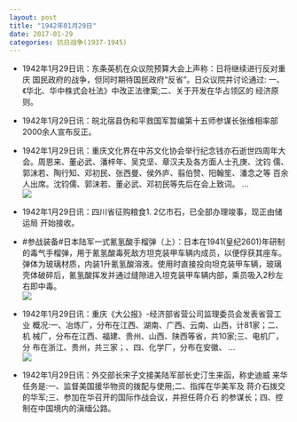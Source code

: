 ```yaml
---
layout: post
title: "1942年01月29日"
date: 2017-01-29
categories: 抗日战争(1937-1945)
---
```


<meta name="referrer" content="no-referrer" />

- 1942年1月29日讯：东条英机在众议院预算大会上声称：日将继续进行反对重庆 国民政府的战争，但同时期待国民政府“反省”。日众议院并讨论通过: 一、《华北、华中株式会社法》中改正法律案;二、关于开发在华占领区的 经济原则。 

- 1942年1月29日讯：皖北宿县伪和平救国军暂编第十五师参谋长张维相率部 2000余人宣布反正。 

- 1942年1月29日讯：重庆文化界在中苏文化协会举行纪念钱亦石逝世四周年大 会。周恩来、董必武、潘梓年、吴克坚、章汉夫及各方面人士孔庚、沈钧 儒、郭沫若、陶行知、邓初民、张西曼、侯外庐、翦伯赞、阳翰笙、潘念之等 百余人出席。沈钧儒、郭沫若、董必武、邓初民等先后在会上致词。 ... <br/><img src="https://ww1.sinaimg.cn/large/aca367d8jw1fc7d7wmb2vj20c809zgmt.jpg" />

- 1942年1月29日讯：四川省征购粮食1. 2亿市石，已全部办理竣事，现正由储运局 开始接收。 

- #参战装备#日本陆军一式氰氢酸手榴弹（上）：日本在1941(皇纪2601)年研制的毒气手榴弹，用于氰氢酸毒死敌方坦克装甲车辆内成员，以便俘获其座车。弹体为玻璃材质，内装1升氰氢酸溶液。使用时直接投向坦克装甲车辆，玻璃壳体破碎后，氰氢酸挥发并通过缝隙进入坦克装甲车辆内部，乘员吸入2秒左右即中毒。 <br/><img src="https://ww4.sinaimg.cn/large/aca367d8jw1fc79r21fs6j20b60dl0tv.jpg" />

- 1942年1月29日讯：重庆《大公报》-经济部省营公司监理委员会发表省营工业 概况:一、冶炼厂，分布在江西、湖南、广西、云南、山西，计81家；二、机 械厂，分布在江西、福建、贵州、山西、陕西等省，共10家;三、电机厂，分 布在浙江、贵州，共三家；、四、化学厂，分布在安徽、 ... <br/><img src="https://ww2.sinaimg.cn/large/aca367d8jw1fc780l4pbdj20c80aygmy.jpg" />

- 1942年1月29日讯：外交部长宋子文接美陆军部长史汀生来函，称史迪威 来华任务是:一、监督美国援华物资的拨配与使用;二、指挥在华美军及 蒋介石拨交的华军;三、参加在华召开的国际作战会议，并担任蒋介石 的参谋长；四、控制在中国境内的滇缅公路。 

